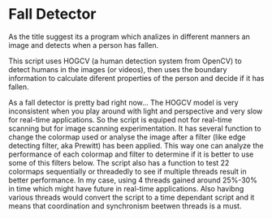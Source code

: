 # Fall Detector

As the title suggest its a program which analizes in different manners an image and detects when a person has fallen.

This script uses HOGCV (a human detection system from OpenCV) to detect humans in the images (or videos), then uses the boundary information to calculate diferent properties of the person and decide if it has fallen.

As a fall detector is pretty bad right now... The HOGCV model is very inconsistent when you play around with light and perspective and very slow for real-time applications. So the script is equiped not for real-time scanning but for image scanning experimentation. It has several function to change the colormap used or analyse the image after a filter (like edge detecting filter, aka Prewitt) has been applied. This way one can analyze the performance of each colormap and filter to determine if it is better to use some of this filters below.
The script also has a function to test 22 colormaps sequentially or threadedly to see if multiple threads result in better performance. In my case, using 4 threads gained around 25%-30% in time which might have future in real-time applications. Also havibng various threads would convert the script to a time dependant script and it means that coordination and synchronism beetwen threads is a must.
